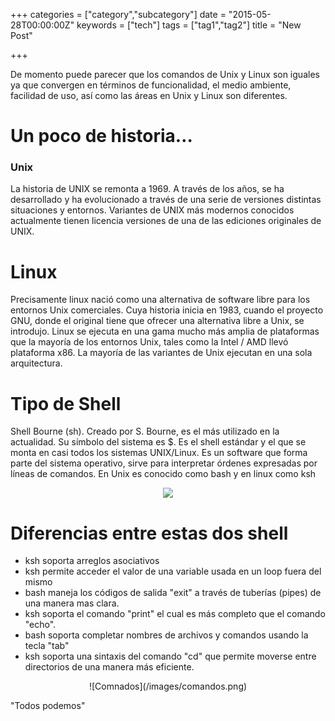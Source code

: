 +++
categories = ["category","subcategory"]
date = "2015-05-28T00:00:00Z"
keywords = ["tech"]
tags = ["tag1","tag2"]
title = "New Post"

+++

<!--more-->

De momento puede parecer que los comandos de Unix y Linux son iguales ya que convergen en términos de funcionalidad, el medio ambiente, facilidad de uso, así como las áreas en Unix y Linux son diferentes.

# Un poco de historia…

### Unix

La historia de UNIX  se remonta a 1969. A través de los años, se ha desarrollado y ha evolucionado a través de una serie de versiones distintas situaciones y entornos. Variantes de UNIX más modernos conocidos actualmente tienen licencia versiones de una de las ediciones originales de UNIX.


# Linux

Precisamente linux nació como una alternativa de software libre para los entornos Unix comerciales. Cuya historia inicia en 1983, cuando el proyecto GNU, donde el original tiene que ofrecer una alternativa libre a Unix, se introdujo. Linux se ejecuta en una gama mucho más amplia de plataformas que la mayoría de los entornos Unix, tales como la Intel  / AMD llevó plataforma x86. La mayoría de las variantes de Unix ejecutan en una sola arquitectura.

# Tipo de Shell

Shell Bourne (sh). Creado por S. Bourne, es el más utilizado en la actualidad. Su símbolo del sistema es $. Es el shell estándar y el que se monta en casi todos los sistemas UNIX/Linux.
Es un software que forma parte del sistema operativo, sirve para interpretar órdenes expresadas por líneas de comandos.
En Unix es conocido como bash y en linux como ksh

<center><IMG src="/images/unixS.jpg"/></center>

# Diferencias entre estas dos shell

+ ksh soporta arreglos asociativos
+ ksh permite acceder el valor de una variable usada en un loop fuera del mismo
+ bash maneja los códigos de salida "exit" a través de tuberías (pipes) de una manera mas clara.
+ ksh soporta el comando "print" el cual es más completo que el comando "echo".
+ bash soporta completar nombres de archivos y comandos usando la tecla "tab"
+ ksh soporta una sintaxis del comando "cd" que permite moverse entre directorios de una manera más eficiente.

<center>![Comnados](/images/comandos.png)</center>

"Todos podemos"
